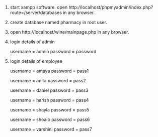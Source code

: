 1. start xampp software.
	open http://localhost/phpmyadmin/index.php?route=/server/databases in any browser.
2. create database named pharmacy in root user.
3. open http://localhost/wine/mainpage.php in any browser.
4. login details of admin 
	
	username = admin
	password = password

5. login details of employee


      username = amaya
      password = pass1


      username = anita
      password = pass2


      username = daniel
      password = pass3


      username = harish
      password = pass4


      username = shayla
      password = pass5


      username = shoaib
      password = pass6


      username = varshini
      password = pass7

